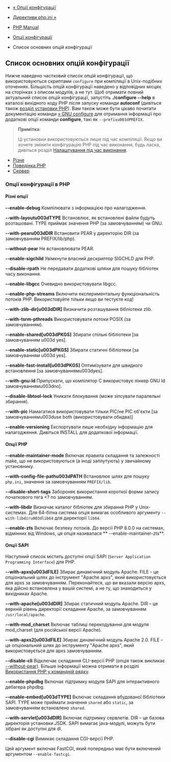 - [« Опції конфігурації](configure.md)
- [Директиви php.ini »](ini.md)

- [PHP Manual](index.md)
- [Опції конфігурації](configure.md)
- Список основних опцій конфігурації

## Список основних опцій конфігурації

Нижче наведено частковий список опцій конфігурації, що використовуються
скриптами `configure` при компіляції в Unix-подібних оточеннях.
Більшість опцій конфігурації наведено у відповідних місцях на
сторінках з описом модулів, а не тут. Щоб отримати повний
актуальний список опцій конфігурації, запустіть **./configure --help** в
каталозі вихідного коду PHP після запуску команди **autoconf** (дивіться
також [розділ установки PHP](install.md)). Вам також може бути
цікаво почитати документацію команди [» GNU
configure](http://www.airs.com/ian/configure/) для отримання інформації
про додаткові опції команди **configure**, такі як
`--prefixu003dPREFIX`.

> **Примітка**:
>
> Ці установки використовуються лише під час компіляції. Якщо ви хочете
> змінити конфігурацію PHP під час виконання, будь ласка, дивіться
> розділ [Налаштування під час виконання](configuration.md).

- [Різне](configure.about.md#configure.options.misc)
- [Поведінка PHP](configure.about.md#configure.options.php)
- [Сервер](configure.about.md#configure.options.servers)

### Опції конфігурації в PHP

#### Різні опції

**--enable-debug**
Компілювати з інформацією про налагодження.

**--with-layoutu003dTYPE**
Встановлює, як встановлені файли будуть розташовані. TYPE
приймає значення PHP (за замовчуванням) чи GNU.

**--with-pearu003dDIR**
Встановити PEAR у директорію DIR (за замовчуванням PREFIX/lib/php).

**--without-pear**
Не встановлювати PEAR.

**--enable-sigchild**
Увімкнути власний дескриптор SIGCHLD для PHP.

**--disable-rpath**
Не передавати додаткові шляхи для пошуку бібліотек часу
виконання.

**--enable-libgcc**
Очевидно використовувати libgcc.

**--enable-php-streams**
Включити експериментальну функціональність потоків PHP. Використовуйте
тільки якщо ви тестуєте код!

**--with-zlib-dir\[u003dDIR\]**
Визначити розташування бібліотеки zlib.

**--with-tsrm-pthreads**
Використовувати потоки POSIX (за замовчуванням).

**--enable-shared\[u003dPKGS\]**
Збирати спільні бібліотеки [за замовчуванням u003d yes].

**--enable-static\[u003dPKGS\]**
Збирати статичні бібліотеки [за замовчуванням u003d yes].

**--enable-fast-install\[u003dPKGS\]**
Оптимізувати для швидкого встановлення \[за замовчуваннямu003dyes\].

**--with-gnu-ld**
Припускати, що компілятор С використовує лінкер GNU ld
замовчуваннямu003dno\].

**--disable-libtool-lock**
Уникати блокування (може зіпсувати паралельні збирання).

**--with-pic**
Намагатися використовувати тільки PIC/не PIC об'єкти \[за замовчуваннямu003duse both
(використовувати обидва)\]

**--enable-versioning**
Експортувати лише необхідну інформацію для налагодження. Дивіться
INSTALL для додаткової інформації.

#### Опції PHP

**--enable-maintainer-mode**
Включає правила складання та залежності make, що не використовуються (а іноді
заплутують) у звичайному установнику.

**--with-config-file-pathu003dPATH**
Встановлює шлях для пошуку `php.ini`, значення за замовчуванням
`PREFIX/lib`.

**--disable-short-tags**
Забороняє використання короткої форми запису початкового тега \<? по
замовчуванням.

**--with-libdir**
Визначає каталог бібліотек для збирання PHP у Unix-системах. Для
64-бітна система опція вимагає особливого аргументу `--with-libdiru003dlib64`
для директорії `lib64`.

**--enable-zts**
Включає безпеку потоків. До версії PHP 8.0.0 на системах, відмінних
від Windows, ця опція називалася ** --enable-maintainer-zts**.

#### Опції SAPI

Наступний список містить доступні опції SAPI
(`Server Application Programming Interface`) для PHP.

**--with-apxs\[u003dFILE\]**
Збирає динамічний модуль Apache. FILE - це опціональний шлях до
інструмент "Apache apxs", який використовується для apxs за замовчуванням.
Переконайтеся, що ви вказали версію apxs, яка дійсно
встановлена у вашій системі, а не ту, що знаходиться у вихідниках
Apache.

**--with-apache\[u003dDIR\]**
Збирає статичний модуль Apache. DIR – це верхній рівень
директорії складання Apache, за замовчуванням `/usr/local/apache`.

**--with-mod_charset**
Включає таблиці перекодування для модуля mod_charset (для російської
версії Apache).

**--with-apxs2\[u003dFILE\]**
Збирає динамічний модуль Apache 2.0. FILE – це опціональний
шлях до інструменту "Apache apxs", який використовується для apxs
замовчуванням.

**--disable-cli**
Відключає складання CLI-версії PHP (опція також викликає
[--without-pear](configure.about.md#configure.without-pear)). Більше
інформації можна отримати в розділі [Використання PHP у командній
рядку](features.commandline.md).

**--enable-phpdbg**
Включає підтримку модуля SAPI для інтерактивного дебагера phpdbg.

**--enable-embed\[u003dTYPE\]**
Включає складання вбудованої бібліотеки SAPI. TYPE може приймати
значення `shared` або `static`, за замовчуванням встановлено `shared`.

**--with-servlet\[u003dDIR\]**
Включає підтримку сервлетів. DIR – це базова директорія установки
JSDK. SAPI вимагає java-модулі, можуть бути зібрані як доступні для dl.

**--disable-cgi**
Вимикає складання CGI-версії PHP.

Цей аргумент включає FastCGI, який попередньо має бути
включений аргументом `--enable-fastcgi`.
